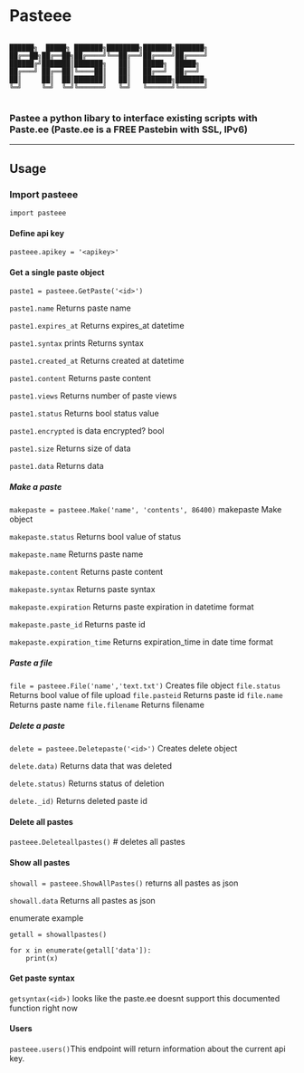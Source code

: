 # Pasteee

````

██████╗  █████╗ ███████╗████████╗███████╗███████╗    
██╔══██╗██╔══██╗██╔════╝╚══██╔══╝██╔════╝██╔════╝    
██████╔╝███████║███████╗   ██║   █████╗  █████╗      
██╔═══╝ ██╔══██║╚════██║   ██║   ██╔══╝  ██╔══╝      
██║     ██║  ██║███████║   ██║   ███████╗███████╗    
╚═╝     ╚═╝  ╚═╝╚══════╝   ╚═╝   ╚══════╝╚══════╝    
                                                     

````
### Pastee a python libary to interface existing scripts with Paste.ee (Paste.ee is a FREE Pastebin with SSL, IPv6)
****
## Usage

### Import pasteee

`import pasteee`

#### Define api key 

`pasteee.apikey = '<apikey>'`

#### Get a single paste object

`paste1 = pasteee.GetPaste('<id>')`

`paste1.name` Returns paste name

`paste1.expires_at` Returns expires_at datetime

`paste1.syntax` prints Returns syntax

`paste1.created_at` Returns created at datetime 

`paste1.content` Returns paste content

`paste1.views` Returns number of paste views

`paste1.status` Returns bool status value

`paste1.encrypted` is data encrypted? bool

`paste1.size` Returns size of data

`paste1.data` Returns data


##### Make a paste

`makepaste = pasteee.Make('name', 'contents', 86400)` makepaste Make object

`makepaste.status` Returns bool value of status

`makepaste.name` Returns paste name

`makepaste.content` Returns paste content

`makepaste.syntax` Returns paste syntax

`makepaste.expiration` Returns paste expiration in datetime format

`makepaste.paste_id` Returns paste id

`makepaste.expiration_time` Returns expiration_time in date time format


##### Paste a file

`file = pasteee.File('name','text.txt')` Creates file object
`file.status` Returns bool value of file upload
`file.pasteid` Returns paste id
`file.name` Returns paste name
`file.filename` Returns filename

##### Delete a paste

`delete = pasteee.Deletepaste('<id>')` Creates delete object

`delete.data)` Returns data that was deleted

`delete.status)` Returns status of deletion

`delete._id)` Returns deleted paste id

#### Delete all pastes

`pasteee.Deleteallpastes()` # deletes all pastes

#### Show all pastes

`showall = pasteee.ShowAllPastes()` returns all pastes as json

`showall.data` Returns all pastes as json


enumerate example
```
getall = showallpastes()

for x in enumerate(getall['data']):
    print(x)
```

#### Get paste syntax

`getsyntax(<id>)` looks like the paste.ee doesnt support this documented function right now

#### Users

`pasteee.users()`This endpoint will return information about the current api key.
